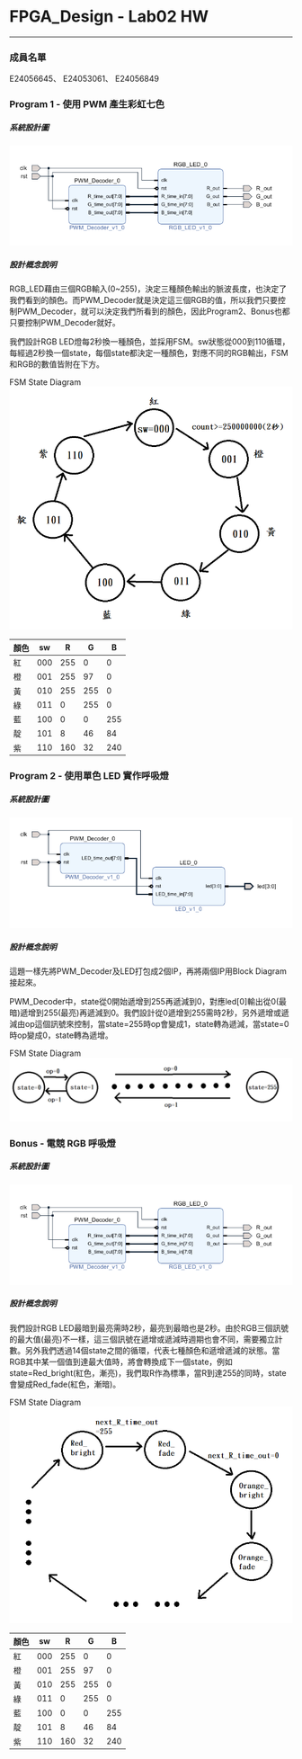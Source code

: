 
# FPGA_Design - Lab02 HW
---
### 成員名單
E24056645、 E24053061、 E24056849
### Program 1 - 使用 PWM 產生彩虹七色
##### 系統設計圖
![](images/block_diagram.png)
##### 設計概念說明
RGB_LED藉由三個RGB輸入(0~255)，決定三種顏色輸出的脈波長度，也決定了我們看到的顏色。而PWM_Decoder就是決定這三個RGB的值，所以我們只要控制PWM_Decoder，就可以決定我們所看到的顏色，因此Program2、Bonus也都只要控制PWM_Decoder就好。

我們設計RGB LED燈每2秒換一種顏色，並採用FSM。sw狀態從000到110循環，每經過2秒換一個state，每個state都決定一種顏色，對應不同的RGB輸出，FSM和RGB的數值皆附在下方。

FSM State Diagram
![](images/state_diagram.png)

| 顏色 | sw  | R   | G   | B   |
| ---- | --- | --- | --- | --- |
|  紅  | 000 | 255 |  0  |  0  |
|  橙  | 001 | 255 |  97 |  0  |
|  黃  | 010 | 255 | 255 |  0  |
|  綠  | 011 |  0  | 255 |  0  |
|  藍  | 100 |  0  |  0  | 255 |
|  靛  | 101 |  8  |  46 |  84 |
|  紫  | 110 | 160 |  32 | 240 |

### Program 2 - 使用單色 LED 實作呼吸燈
##### 系統設計圖
![](images/block_diagram2.png)
##### 設計概念說明
這題一樣先將PWM_Decoder及LED打包成2個IP，再將兩個IP用Block Diagram接起來。

PWM_Decoder中，state從0開始遞增到255再遞減到0，對應led[0]輸出從0(最暗)遞增到255(最亮)再遞減到0。我們設計從0遞增到255需時2秒，另外遞增或遞減由op這個訊號來控制，當state=255時op會變成1，state轉為遞減，當state=0時op變成0，state轉為遞增。

FSM State Diagram
![](images/state_diagram2.png)

### Bonus - 電競 RGB 呼吸燈
##### 系統設計圖
![](images/block_diagram.png)
##### 設計概念說明
我們設計RGB LED最暗到最亮需時2秒，最亮到最暗也是2秒。由於RGB三個訊號的最大值(最亮)不一樣，這三個訊號在遞增或遞減時週期也會不同，需要獨立計數。另外我們透過14個state之間的循環，代表七種顏色和遞增遞減的狀態。當RGB其中某一個值到達最大值時，將會轉換成下一個state，例如state=Red_bright(紅色，漸亮)，我們取R作為標準，當R到達255的同時，state會變成Red_fade(紅色，漸暗)。

FSM State Diagram
![](images/state_diagram3.png)

| 顏色 | sw  | R   | G   | B   |
| ---- | --- | --- | --- | --- |
|  紅  | 000 | 255 |  0  |  0  |
|  橙  | 001 | 255 |  97 |  0  |
|  黃  | 010 | 255 | 255 |  0  |
|  綠  | 011 |  0  | 255 |  0  |
|  藍  | 100 |  0  |  0  | 255 |
|  靛  | 101 |  8  |  46 |  84 |
|  紫  | 110 | 160 |  32 | 240 |
